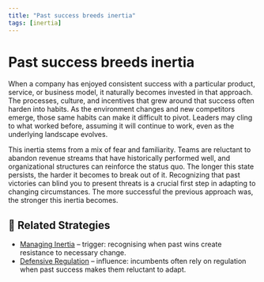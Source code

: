 ```yaml
---
title: "Past success breeds inertia"
tags: [inertia]
---
```


# Past success breeds inertia

When a company has enjoyed consistent success with a particular product, service, or business model, it naturally becomes invested in that approach. The processes, culture, and incentives that grew around that success often harden into habits. As the environment changes and new competitors emerge, those same habits can make it difficult to pivot. Leaders may cling to what worked before, assuming it will continue to work, even as the underlying landscape evolves.

This inertia stems from a mix of fear and familiarity. Teams are reluctant to abandon revenue streams that have historically performed well, and organizational structures can reinforce the status quo. The longer this state persists, the harder it becomes to break out of it. Recognizing that past victories can blind you to present threats is a crucial first step in adapting to changing circumstances.
The more successful the previous approach was, the stronger this inertia becomes.

## 🔀 Related Strategies

- [Managing Inertia](/strategies/defensive/managing-inertia) – trigger: recognising when past wins create resistance to necessary change.
- [Defensive Regulation](/strategies/defensive/defensive-regulation) – influence: incumbents often rely on regulation when past success makes them reluctant to adapt.
